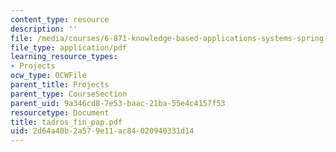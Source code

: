 ```yaml
---
content_type: resource
description: ''
file: /media/courses/6-871-knowledge-based-applications-systems-spring-2005/2d64a40b2a579e11ac84020940331d14_tadros_fin_pap.pdf
file_type: application/pdf
learning_resource_types:
- Projects
ocw_type: OCWFile
parent_title: Projects
parent_type: CourseSection
parent_uid: 9a346cd8-7e53-baac-21ba-55e4c4157f53
resourcetype: Document
title: tadros_fin_pap.pdf
uid: 2d64a40b-2a57-9e11-ac84-020940331d14
---
```

